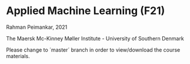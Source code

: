 # Applied Machine Learning (F21)

Rahman Peimankar, 2021 

The Maersk Mc-Kinney Møller Institute - University of Southern Denmark  

Please change to ´master´ branch in order to view/download the course materials.
